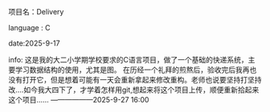 项目名：Delivery  

language : C

date:2025-9-17

info: 这是我的大二小学期学校要求的C语言项目，做了一个基础的快递系统，主要学习数据结构的使用，尤其是图。 在历经一个礼拜的煎熬后，验收完后我再也没有打开它，但是想着可能有一天会重新拿起来修改重构。老师也说要坚持打坚持改....如今我大四下了，才学着怎样用git,想起来将这个项目上传，顺便重新拾起来这个项目......    ——————2025-9-27 16:00